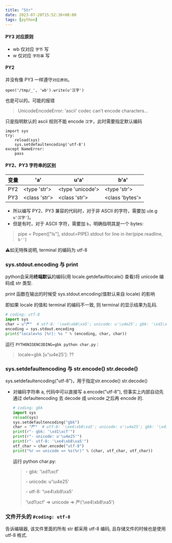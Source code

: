 ```yaml
---
title: "Str"
date: 2023-07-28T15:52:36+08:00
tags: [python]
---
```



#### PY3 对应原则
- wb 仅对应 `字节` 写
- w 仅对应 `字符串` 写

#### PY2
并没有像 PY3 一样遵守`对应原则`。
```
open('/tmp/_', 'wb').write(u'汉字')
```
 也是可以的。可能的报错
> UnicodeEncodeError: 'ascii' codec can't encode characters...

只是指明默认的 ascii 规则不能 encode `汉字`，此时需要指定默认编码
```
import sys
try:
    reload(sys)
    sys.setdefaultencoding('utf-8')
except NameError:
    pass
```

#### PY2、PY3 字符串的区别
| 变量 | 'a' | u'a' | b'a'
|------|------|--------|--------|
PY2  | <type 'str'> | <type 'unicode'> | <type 'str'>
PY3  | <class 'str'> | <class 'str'> | <class 'bytes'>

- 所以编写 PY2、PY3 兼容的代码时，对于非 ASCII 的字符，需要加 `u`(e.g `u'汉字'`)。
- 但是有时，对于 ASCII 字符，需要加 `b`，明确指明其是一个 bytes:
> pipe = Popen(["ls"], stdout=PIPE).stdout
> for line in iter(pipe.readline, `b''`)



⚠️如无特殊说明, terminal 的编码为 utf-8

### sys.stdout.encoding 与 print

python会采用**终端默认**的编码(用 locale.getdefaultlocale() 查看)将 unicode 编码成 str 类型.

print 函数在输出的时候受 sys.stdout.encoding(值默认来自 locale) 的影响

即如果 locale 的值和 terminal 的编码不一致, 则 terminal 的显示结果为乱码.

```python
# coding: utf-8
import sys
char = u"严"  # utf-8: '\xe4\xb8\xa5'; unicode: u'\u4e25'; gbk: '\xd1\xcf'
encoding = sys.stdout.encoding
print("locale=%s [%r]: %s " % (encoding, char, char))
```

运行 `PYTHONIOENCODING=gbk python char.py` :

> locale=gbk [u'\u4e25']: ??

### sys.setdefaultencoding 与 str.encode() str.decode()

sys.setdefaultencoding("utf-8")，用于指定str.encode() str.decode()

- 对编码字符串 a, 代码中可以直接写 a.encode("utf-8"), 但事实上内部自动先通过 defaultencoding 去 decode 成 unicode 之后再 encode 的.

  ```python
  # coding: gbk
  import sys
  reload(sys)
  sys.setdefaultencoding("gbk")
  char = "严"  # utf-8: '\xe4\xb8\xa5'; unicode: u'\u4e25'; gbk: '\xd1\xcf'
  print(r"- gbk: '\xd1\xcf'")
  print(r"- unicode: u'\u4e25'")
  print(r"- utf-8: '\xe4\xb8\xa5'")
  utf_char = char.encode("utf-8")
  print("%r => unicode => %s(%r)" % (char, utf_char, utf_char))
  ```

  运行 python char.py:

  > \- gbk: '\xd1\xcf'
  >
  > \- unicode: u'\u4e25'
  >
  > \- utf-8: '\xe4\xb8\xa5'
  >
  > '\xd1\xcf' => unicode => 严('\xe4\xb8\xa5')

### 文件开头的 `#coding: utf-8`

告诉编辑器, 该文件里面的所有 str 都采用 utf-8 编码, 且存储文件的时候也是使用 utf-8 格式.

